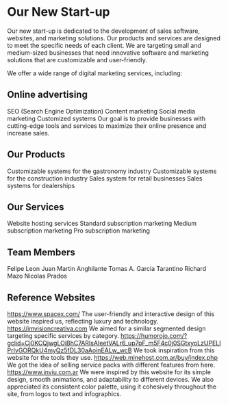 # Our New Start-up
Our new start-up is dedicated to the development of sales software, websites, and marketing solutions. Our products and services are designed to meet the specific needs of each client. We are targeting small and medium-sized businesses that need innovative software and marketing solutions that are customizable and user-friendly.

We offer a wide range of digital marketing services, including:

## Online advertising
SEO (Search Engine Optimization)
Content marketing
Social media marketing
Customized systems
Our goal is to provide businesses with cutting-edge tools and services to maximize their online presence and increase sales.

## Our Products
Customizable systems for the gastronomy industry
Customizable systems for the construction industry
Sales system for retail businesses
Sales systems for dealerships

## Our Services
Website hosting services
Standard subscription marketing
Medium subscription marketing
Pro subscription marketing

## Team Members
Felipe Leon
Juan Martin Anghilante
Tomas A. Garcia Tarantino
Richard Mazo
Nicolas Prados

## Reference Websites
https://www.spacex.com/
The user-friendly and interactive design of this website inspired us, reflecting luxury and technology.
https://imvisioncreativa.com
We aimed for a similar segmented design targeting specific services by category.
https://humorojo.com/?gclid=Cj0KCQjwgLOiBhC7ARIsAIeetVALr6_up7pF_m5F4c0j0SGtxyoLzUPELIPrIvGORQkU4myQz5fDL30aAoinEALw_wcB
We took inspiration from this website for the tools they use.
https://web.minehost.com.ar/buy/index.php
We got the idea of selling service packs with different features from here.
https://www.inviu.com.ar
We were inspired by this website for its simple design, smooth animations, and adaptability to different devices. We also appreciated its consistent color palette, using it cohesively throughout the site, from logos to text and infographics.
